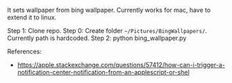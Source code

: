 It sets wallpaper from bing wallpaper. Currently works for mac, have to extend it to linux.

Step 1: Clone repo.
Step 0: Create folder `~/Pictures/BingWallpapers/`. Currently path is hardcoded.
Step 2: python bing_wallpaper.py


References:
* https://apple.stackexchange.com/questions/57412/how-can-i-trigger-a-notification-center-notification-from-an-applescript-or-shel




